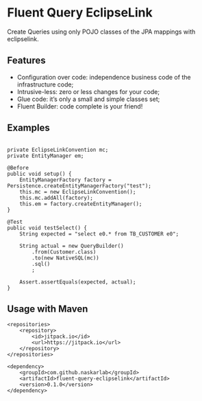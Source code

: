 # Fluent Query EclipseLink

Create Queries using only POJO classes of the JPA mappings with eclipselink.  

## Features

* Configuration over code: independence business code of the infrastructure code;
* Intrusive-less: zero or less changes for your code;
* Glue code: it’s only a small and simple classes set;
* Fluent Builder: code complete is your friend!


## Examples

```

private EclipseLinkConvention mc;
private EntityManager em;

@Before
public void setup() {
	EntityManagerFactory factory = Persistence.createEntityManagerFactory("test");
    this.mc = new EclipseLinkConvention();
    this.mc.addAll(factory);
    this.em = factory.createEntityManager();
}

@Test
public void testSelect() {
	String expected = "select e0.* from TB_CUSTOMER e0";
	
	String actual = new QueryBuilder()
		.from(Customer.class)
		.to(new NativeSQL(mc))
		.sql()
		;
	
	Assert.assertEquals(expected, actual);
} 
```

## Usage with Maven

```
<repositories>
	<repository>
	    <id>jitpack.io</id>
	    <url>https://jitpack.io</url>
	</repository>
</repositories>

<dependency>
    <groupId>com.github.naskarlab</groupId>
    <artifactId>fluent-query-eclipselink</artifactId>
    <version>0.1.0</version>
</dependency>
```


